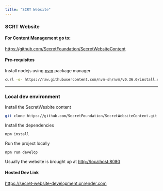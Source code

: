 ```yaml
---
title: "SCRT Website"
---
```



<hero-mixed bg-color="#FF144E" bg-image="https://ik.imagekit.io/secretnetwork/images/Market_a2a48fa0a9_xM8ldfIFG.jpg">

<template v-slot:title>


###### Documentation

### SCRT Website

</template>

<template v-slot:body>

- A global, open alternative to the current financial system.
- Products that let you borrow, save, invest, trade, and more.
- Based on open-source technology that anyone can program with.

</template>

</hero-mixed>

<content-navigator-docs>

### SCRT Website

#### For Content Management go to:

https://github.com/SecretFoundation/SecretWebsiteContent

#### Pre-requisites

Install nodejs using [nvm](https://github.com/nvm-sh/nvm#install--update-script) package manager

```bash
curl -o- https://raw.githubusercontent.com/nvm-sh/nvm/v0.36.0/install.sh | bash
```

---

### Local dev environment

Install the SecretWesbite content

```bash
git clone https://github.com/SecretFoundation/SecretWebsiteContent.git ./content
```

Install the dependencies

```bash
npm install
```

Run the project locally

```bash
npm run develop
```

Usually the website is brought up at [http://localhost:8080](http://localhost:8080)

#### Hosted Dev Link

https://secret-website-development.onrender.com

</content-navigator-docs>